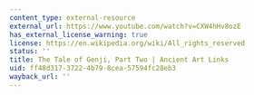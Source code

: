 ```yaml
---
content_type: external-resource
external_url: https://www.youtube.com/watch?v=CXW4hHv8ozE
has_external_license_warning: true
license: https://en.wikipedia.org/wiki/All_rights_reserved
status: ''
title: The Tale of Genji, Part Two | Ancient Art Links
uid: ff48d317-3722-4b79-8cea-57594fc28eb3
wayback_url: ''
---
```

